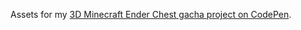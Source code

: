 Assets for my [3D Minecraft Ender Chest gacha project on CodePen](https://codepen.io/RaduBratan/pen/xxVWaEE).

